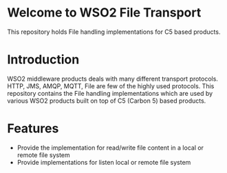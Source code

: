 # Welcome to WSO2 File Transport
This repository holds File handling implementations for C5 based products. 

# Introduction
WSO2 middleware products deals with many different transport protocols. HTTP, JMS, AMQP, MQTT, File are few of the highly used protocols. 
This repository contains the File handling implementations which are used by various WSO2 products built on top of C5 (Carbon 5) based products.

# Features
- Provide the implementation for read/write file content in a local or remote file system
- Provide implementations for listen local or remote file system
